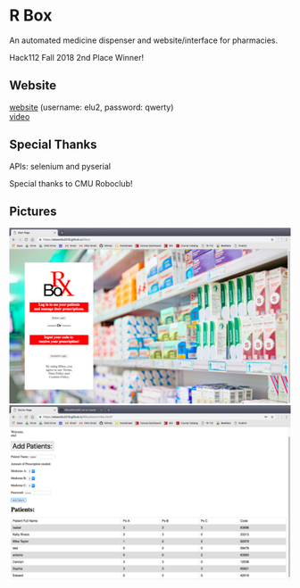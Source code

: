 # R Box
An automated medicine dispenser and website/interface for pharmacies.

Hack112 Fall 2018 2nd Place Winner!

## Website
[website](https://edwardlu2018.github.io/RBox/) (username: elu2, password: qwerty)<br/>
[video](https://youtu.be/DiswJqN0c2s)

## Special Thanks
APIs: selenium and pyserial

Special thanks to CMU Roboclub!

## Pictures
![front page](https://github.com/EdwardLu2018/RBox/blob/master/images/frontPage.png)
![table](https://github.com/EdwardLu2018/RBox/blob/master/images/tablePage.png)
